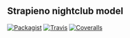 Strapieno nightclub model
--------------------

[![Packagist](https://img.shields.io/packagist/dt/strapieno/str-nightclub-model.svg?maxAge=2592000)](https://packagist.org/packages/strapieno/str-nightclub-model) [![Travis](https://img.shields.io/travis/strapieno/str-nightclub-model/develop.svg?maxAge=2592000)](https://travis-ci.org/strapieno/str-nightclub-model) [![Coveralls](https://img.shields.io/coveralls/strapieno/str-nightclub-model/develop.svg?style=flat-square)](https://coveralls.io/github/strapieno/str-nightclub-model) 
